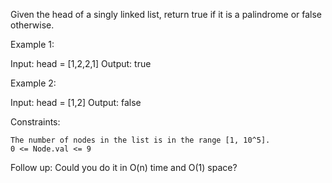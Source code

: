 Given the head of a singly linked list, return true if it is a
palindrome
or false otherwise.

 

Example 1:

Input: head = [1,2,2,1]
Output: true

Example 2:

Input: head = [1,2]
Output: false

 

Constraints:

    The number of nodes in the list is in the range [1, 10^5].
    0 <= Node.val <= 9

 
Follow up: Could you do it in O(n) time and O(1) space?